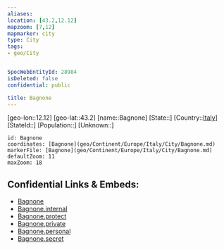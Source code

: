 ```yaml
---
aliases: 
location: [43.2,12.12]
mapzoom: [7,12] 
mapmarker: city 
type: City
tags:
- geo/City


SpocWebEntityId: 28984
isDeleted: false
confidential: public

title: Bagnone
---
```

[geo-lon::12.12]
[geo-lat::43.2]
[name::Bagnone]
[State::]
[Country::[Italy](geo/Continent/Europe/Italy.md)]
[StateId::]
[Population::]
[Unknown::]


```leaflet
id: Bagnone
coordinates: [Bagnone](geo/Continent/Europe/Italy/City/Bagnone.md)
markerFile: [Bagnone](geo/Continent/Europe/Italy/City/Bagnone.md)
defaultZoom: 11 
maxZoom: 18
```


## Confidential Links & Embeds: 
- [Bagnone](../../../../../../_public/geo/Continent/Europe/Italy/City/Bagnone.md) 
- [Bagnone.internal](../../../../../../_internal/geo/Continent/Europe/Italy/City/Bagnone.internal.md) 
- [Bagnone.protect](../../../../../../_protect/geo/Continent/Europe/Italy/City/Bagnone.protect.md) 
- [Bagnone.private](../../../../../../_private/geo/Continent/Europe/Italy/City/Bagnone.private.md) 
- [Bagnone.personal](../../../../../../_personal/geo/Continent/Europe/Italy/City/Bagnone.personal.md) 
- [Bagnone.secret](../../../../../../_secret/geo/Continent/Europe/Italy/City/Bagnone.secret.md) 
